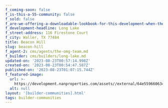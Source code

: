 ```yaml
---
f_coming-soon: false
f_is-this-a-55-community: false
f_sold: false
f_are-we-offering-a-downloadable-lookbook-for-this-development-when-they-submit-their-contact-info: false
f_development-headline: Long Lake
f_street-address: 116 Firestone Court
f_city: Waller, TX 77484
title: Beacon Hill
slug: beacon-hill
f_agent-2: cms/agents/the-omg-team.md
f_builder: cms/builders/long-lake.md
updated-on: '2023-08-23T00:57:14.998Z'
created-on: '2023-08-23T00:54:47.587Z'
published-on: '2023-08-23T01:07:15.744Z'
f_featured-image:
  url: >-
    https://development.nanproperties.com/assets//external/64e55966063401015766cf2f_new-homes-community-beacon-hill.webp
  alt: null
layout: '[builder-communities].html'
tags: builder-communities
---
```



